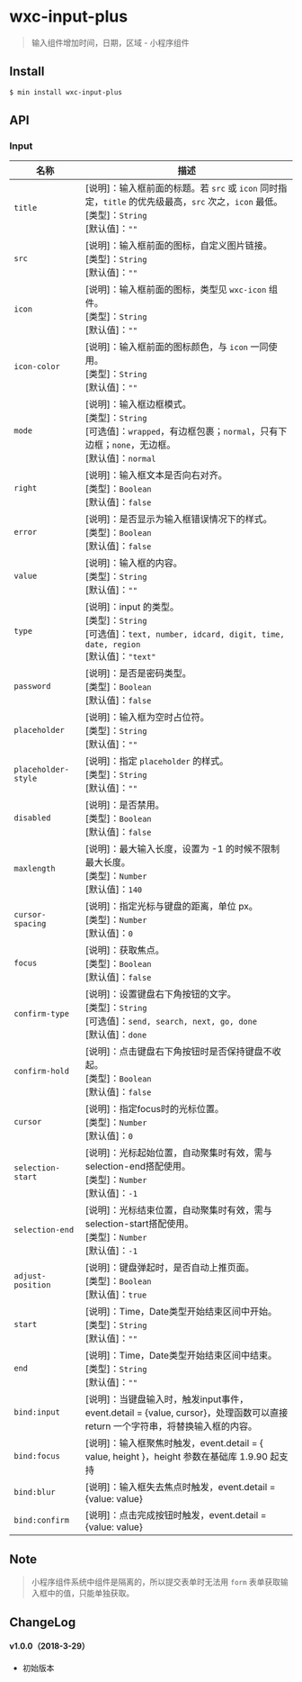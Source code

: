 # wxc-input-plus

> 输入组件增加时间，日期，区域 - 小程序组件

## Install

``` bash
$ min install wxc-input-plus
```


## API

### Input

| 名称                  | 描述                         |
|----------------------|------------------------------|
|`title`               | [说明]：输入框前面的标题。若 `src` 或 `icon` 同时指定，`title` 的优先级最高，`src` 次之，`icon` 最低。<br>[类型]：`String`<br>[默认值]：`""` <br>|
|`src`                 | [说明]：输入框前面的图标，自定义图片链接。<br>[类型]：`String`<br>[默认值]：`""` <br>|
|`icon`                | [说明]：输入框前面的图标，类型见 `wxc-icon` 组件。<br>[类型]：`String`<br>[默认值]：`""` <br>|
|`icon-color`          | [说明]：输入框前面的图标颜色，与 `icon` 一同使用。<br>[类型]：`String`<br>[默认值]：`""` <br>|
|`mode`                | [说明]：输入框边框模式。<br>[类型]：`String`<br>[可选值]：`wrapped`，有边框包裹；`normal`，只有下边框；`none`，无边框。<br>[默认值]：`normal` <br>|
|`right`               | [说明]：输入框文本是否向右对齐。<br>[类型]：`Boolean`<br>[默认值]：`false` <br>|
|`error`               | [说明]：是否显示为输入框错误情况下的样式。<br>[类型]：`Boolean`<br>[默认值]：`false` <br>|
|`value`               | [说明]：输入框的内容。<br>[类型]：`String`<br>[默认值]：`""` <br>|
|`type`                | [说明]：input 的类型。<br>[类型]：`String`<br>[可选值]：`text, number, idcard, digit, time, date, region`<br>[默认值]：`"text"` <br>|
|`password`            | [说明]：是否是密码类型。<br>[类型]：`Boolean`<br>[默认值]：`false` <br>|
|`placeholder`         | [说明]：输入框为空时占位符。<br>[类型]：`String`<br>[默认值]：`""` <br>|
|`placeholder-style`   | [说明]：指定 `placeholder` 的样式。<br>[类型]：`String`<br>[默认值]：`""` <br>|
|`disabled`            | [说明]：是否禁用。<br>[类型]：`Boolean`<br>[默认值]：`false` <br>|
|`maxlength`           | [说明]：最大输入长度，设置为 -1 的时候不限制最大长度。<br>[类型]：`Number`<br>[默认值]：`140` <br>|
|`cursor-spacing`      | [说明]：指定光标与键盘的距离，单位 px。<br>[类型]：`Number`<br>[默认值]：`0` <br>|
|`focus`               | [说明]：获取焦点。<br>[类型]：`Boolean`<br>[默认值]：`false` <br>|
|`confirm-type`        | [说明]：设置键盘右下角按钮的文字。<br>[类型]：`String`<br>[可选值]：`send, search, next, go, done`<br>[默认值]：`done` <br>|
|`confirm-hold`        | [说明]：点击键盘右下角按钮时是否保持键盘不收起。<br>[类型]：`Boolean`<br>[默认值]：`false` <br>|
|`cursor`              | [说明]：指定focus时的光标位置。<br>[类型]：`Number`<br>[默认值]：`0` <br>|
|`selection-start`     | [说明]：光标起始位置，自动聚集时有效，需与selection-end搭配使用。<br>[类型]：`Number`<br>[默认值]：`-1` <br>|
|`selection-end`       | [说明]：光标结束位置，自动聚集时有效，需与selection-start搭配使用。<br>[类型]：`Number`<br>[默认值]：`-1` <br>|
|`adjust-position`     | [说明]：键盘弹起时，是否自动上推页面。<br>[类型]：`Boolean`<br>[默认值]：`true` <br>|
|`start`     | [说明]：Time，Date类型开始结束区间中开始。<br>[类型]：`String`<br>[默认值]：`""` <br>|
|`end`     | [说明]：Time，Date类型开始结束区间中结束。<br>[类型]：`String`<br>[默认值]：`""` <br>|
|`bind:input`          | [说明]：当键盘输入时，触发input事件，event.detail = {value, cursor}，处理函数可以直接 return 一个字符串，将替换输入框的内容。|
|`bind:focus`          | [说明]：输入框聚焦时触发，event.detail = { value, height }，height 参数在基础库 1.9.90 起支持          |
|`bind:blur`           | [说明]：输入框失去焦点时触发，event.detail = {value: value}|
|`bind:confirm`        | [说明]：点击完成按钮时触发，event.detail = {value: value}|

## Note

> 小程序组件系统中组件是隔离的，所以提交表单时无法用 `form` 表单获取输入框中的值，只能单独获取。

## ChangeLog

#### v1.0.0（2018-3-29）

- 初始版本
